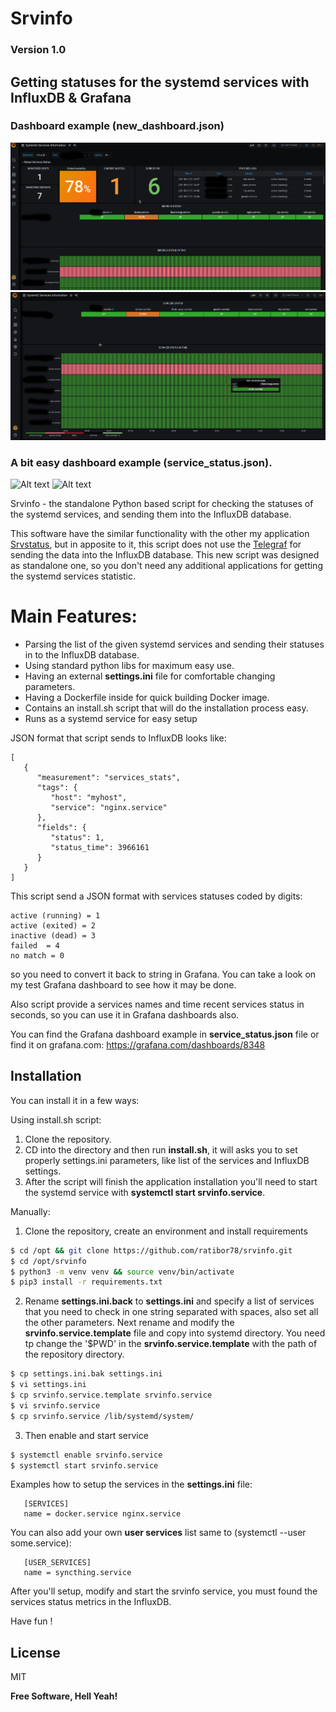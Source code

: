 # Srvinfo

### Version 1.0

## Getting statuses for the systemd services with InfluxDB & Grafana

### Dashboard example (new_dashboard.json)
![Alt text](https://github.com/ratibor78/srvinfo/blob/main/srvinfo1.png?raw=true "Grafana dashboard example")
![Alt text](https://github.com/ratibor78/srvinfo/blob/main/srvinfo2.png?raw=true "Grafana dashboard example")

### A bit easy dashboard example (service_status.json).
![Alt text](https://github.com/ratibor78/servicestat/blob/master/services_grafana.png?raw=true "Grafana dashboard example")
![Alt text](https://github.com/ratibor78/servicestat/blob/master/services_grafana1.png?raw=true "Grafana dashboard example")

Srvinfo - the standalone Python based script for checking the statuses of the systemd services, and sending them into the InfluxDB database.

This software have the similar functionality with the other my application [Srvstatus](https://github.com/ratibor78/srvstatus), but in apposite to it,
this script does not use the [Telegraf](https://www.influxdata.com/time-series-platform/telegraf/) for sending the data into the InfluxDB database.
This new script was designed as standalone one, so you don't need any additional applications for getting the systemd services statistic.

# Main Features:

- Parsing the list of the given systemd services and sending their statuses in to the InfluxDB database.
- Using standard python libs for maximum easy use.
- Having an external **settings.ini** file for comfortable changing parameters.
- Having a Dockerfile inside for quick building Docker image.
- Contains an install.sh script that will do the installation process easy.
- Runs as a systemd service for easy setup

JSON format that script sends to InfluxDB looks like:

```
[
   {
      "measurement": "services_stats",
      "tags": {
         "host": "myhost",
         "service": "nginx.service"
      },
      "fields": {
         "status": 1,
         "status_time": 3966161
      }
   }
]
```

This script send a JSON format with services statuses coded by digits:
```
active (running) = 1
active (exited) = 2
inactive (dead) = 3
failed  = 4
no match = 0
```  
so you need to convert it back to string in Grafana.
You can take a look on my test Grafana dashboard to see how it may be done.

Also script provide a services names and time recent services status in seconds,
so you can use it in Grafana dashboards also.

You can find the Grafana dashboard example in **service_status.json** file or find it on grafana.com: https://grafana.com/dashboards/8348

## Installation
You can install it in a few ways:

Using install.sh script:
1) Clone the repository.
2) CD into the directory and then run **install.sh**, it will asks you to set properly settings.ini parameters, like list of the services and InfluxDB settings.  
3) After the script will finish the application installation you'll need to start the systemd service with **systemctl start srvinfo.service**.

Manually:

1) Clone the repository, create an environment and install requirements
```sh
$ cd /opt && git clone https://github.com/ratibor78/srvinfo.git
$ cd /opt/srvinfo
$ python3 -m venv venv && source venv/bin/activate
$ pip3 install -r requirements.txt
```
2) Rename **settings.ini.back** to **settings.ini** and specify a list of services that you need to check in one string
separated with spaces, also set all the other parameters.
Next rename and modify the **srvinfo.service.template** file and copy into systemd directory. You need tp change the '$PWD'
in the **srvinfo.service.template** with the path of the repository directory.

```sh
$ cp settings.ini.bak settings.ini
$ vi settings.ini
$ cp srvinfo.service.template srvinfo.service
$ vi srvinfo.service
$ cp srvinfo.service /lib/systemd/system/
```
3) Then enable and start service
```sh
$ systemctl enable srvinfo.service
$ systemctl start srvinfo.service
```

Examples how to setup the services in the **settings.ini** file:
```
   [SERVICES]
   name = docker.service nginx.service
```
  You can also add your own **user services** list same to (systemctl --user some.service):

```
   [USER_SERVICES]
   name = syncthing.service
```

After you'll setup, modify and start the srvinfo service, you must found the services status metrics in the InfluxDB.

Have fun !

License
----

MIT

**Free Software, Hell Yeah!**
